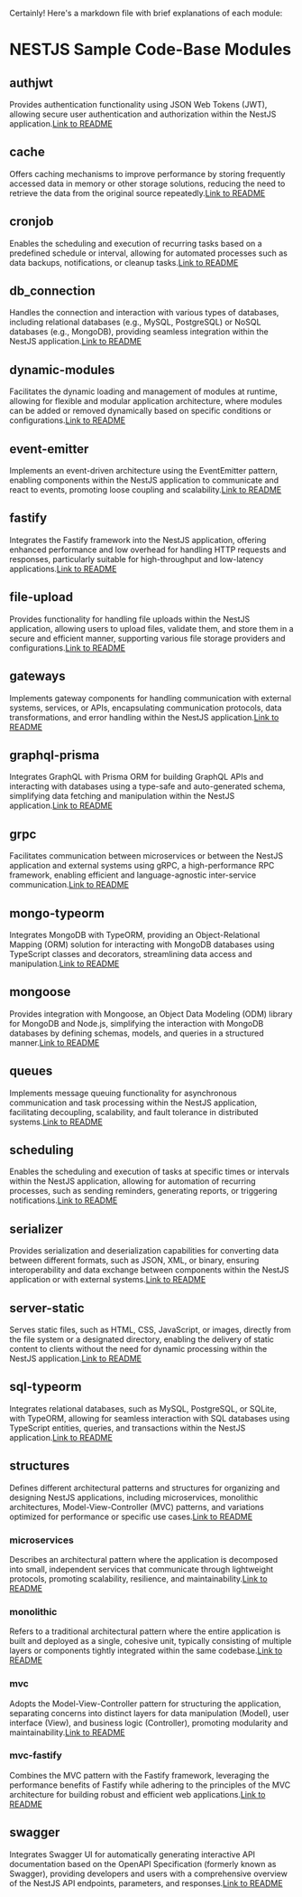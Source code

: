 Certainly! Here's a markdown file with brief explanations of each module:


# NESTJS Sample Code-Base Modules

## authjwt
Provides authentication functionality using JSON Web Tokens (JWT), allowing secure user authentication and authorization within the NestJS application.[Link to README](./auth-jwt/README.md)

## cache
Offers caching mechanisms to improve performance by storing frequently accessed data in memory or other storage solutions, reducing the need to retrieve the data from the original source repeatedly.[Link to README](./cache/README.md)

## cronjob
Enables the scheduling and execution of recurring tasks based on a predefined schedule or interval, allowing for automated processes such as data backups, notifications, or cleanup tasks.[Link to README](./cronjob/README.md)

## db_connection
Handles the connection and interaction with various types of databases, including relational databases (e.g., MySQL, PostgreSQL) or NoSQL databases (e.g., MongoDB), providing seamless integration within the NestJS application.[Link to README](./db_connection/README.md)

## dynamic-modules
Facilitates the dynamic loading and management of modules at runtime, allowing for flexible and modular application architecture, where modules can be added or removed dynamically based on specific conditions or configurations.[Link to README](./dynamic-modules/README.md)

## event-emitter
Implements an event-driven architecture using the EventEmitter pattern, enabling components within the NestJS application to communicate and react to events, promoting loose coupling and scalability.[Link to README](./event-emitter/README.md)

## fastify
Integrates the Fastify framework into the NestJS application, offering enhanced performance and low overhead for handling HTTP requests and responses, particularly suitable for high-throughput and low-latency applications.[Link to README](./fastify/README.md)

## file-upload
Provides functionality for handling file uploads within the NestJS application, allowing users to upload files, validate them, and store them in a secure and efficient manner, supporting various file storage providers and configurations.[Link to README](./file-upload/README.md)

## gateways
Implements gateway components for handling communication with external systems, services, or APIs, encapsulating communication protocols, data transformations, and error handling within the NestJS application.[Link to README](./gateways/README.md)

## graphql-prisma
Integrates GraphQL with Prisma ORM for building GraphQL APIs and interacting with databases using a type-safe and auto-generated schema, simplifying data fetching and manipulation within the NestJS application.[Link to README](./graphql-prisma/README.md)

## grpc
Facilitates communication between microservices or between the NestJS application and external systems using gRPC, a high-performance RPC framework, enabling efficient and language-agnostic inter-service communication.[Link to README](./grpc/README.md)

## mongo-typeorm
Integrates MongoDB with TypeORM, providing an Object-Relational Mapping (ORM) solution for interacting with MongoDB databases using TypeScript classes and decorators, streamlining data access and manipulation.[Link to README](./mongo-typeorm/README.md)

## mongoose
Provides integration with Mongoose, an Object Data Modeling (ODM) library for MongoDB and Node.js, simplifying the interaction with MongoDB databases by defining schemas, models, and queries in a structured manner.[Link to README](./mongoose/README.md)

## queues
Implements message queuing functionality for asynchronous communication and task processing within the NestJS application, facilitating decoupling, scalability, and fault tolerance in distributed systems.[Link to README](./queues/README.md)

## scheduling
Enables the scheduling and execution of tasks at specific times or intervals within the NestJS application, allowing for automation of recurring processes, such as sending reminders, generating reports, or triggering notifications.[Link to README](./scheduling/README.md)

## serializer
Provides serialization and deserialization capabilities for converting data between different formats, such as JSON, XML, or binary, ensuring interoperability and data exchange between components within the NestJS application or with external systems.[Link to README](./serializer/README.md)

## server-static
Serves static files, such as HTML, CSS, JavaScript, or images, directly from the file system or a designated directory, enabling the delivery of static content to clients without the need for dynamic processing within the NestJS application.[Link to README](./serve-static/README.md)

## sql-typeorm
Integrates relational databases, such as MySQL, PostgreSQL, or SQLite, with TypeORM, allowing for seamless interaction with SQL databases using TypeScript entities, queries, and transactions within the NestJS application.[Link to README](./sql-typeorm/README.md)

## structures
Defines different architectural patterns and structures for organizing and designing NestJS applications, including microservices, monolithic architectures, Model-View-Controller (MVC) patterns, and variations optimized for performance or specific use cases.[Link to README](./Structures/)

### microservices
Describes an architectural pattern where the application is decomposed into small, independent services that communicate through lightweight protocols, promoting scalability, resilience, and maintainability.[Link to README](./Structures/microservices/README.md)

### monolithic
Refers to a traditional architectural pattern where the entire application is built and deployed as a single, cohesive unit, typically consisting of multiple layers or components tightly integrated within the same codebase.[Link to README](./Structures/monolithic/README.md)

### mvc
Adopts the Model-View-Controller pattern for structuring the application, separating concerns into distinct layers for data manipulation (Model), user interface (View), and business logic (Controller), promoting modularity and maintainability.[Link to README](./Structures/mvc/README.md)

### mvc-fastify
Combines the MVC pattern with the Fastify framework, leveraging the performance benefits of Fastify while adhering to the principles of the MVC architecture for building robust and efficient web applications.[Link to README](./Structures/mvc-fastify/README.md)

## swagger
Integrates Swagger UI for automatically generating interactive API documentation based on the OpenAPI Specification (formerly known as Swagger), providing developers and users with a comprehensive overview of the NestJS API endpoints, parameters, and responses.[Link to README](./swagger/README.md)
